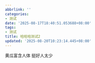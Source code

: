 ```yaml
---
abbrlink: ''
categories:
- 测试
date: '2025-08-17T18:40:51.053688+08:00'
tags:
- 测试
title: 哈哈哈测试2
updated: '2025-08-20T10:23:14.445+08:00'
---
```

黄瓜富含人体 挺好人太少
